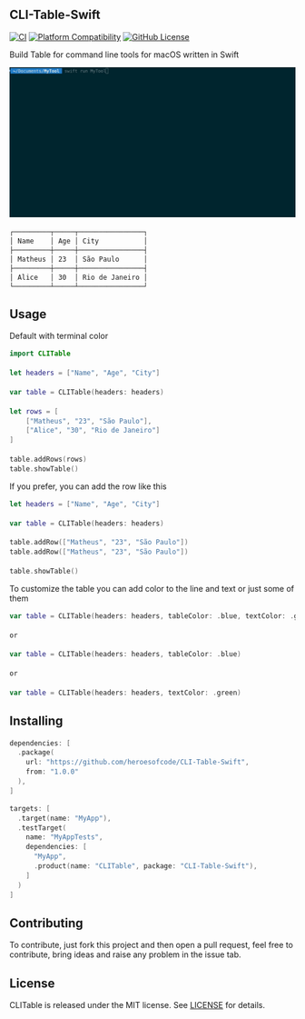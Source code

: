 ## CLI-Table-Swift

[![CI](https://github.com/heroesofcode/CLI-Table-Swift/actions/workflows/CI.yml/badge.svg)](https://github.com/heroesofcode/CLI-Table-Swift/actions/workflows/CI.yml)
[![Platform Compatibility](https://img.shields.io/badge/Platforms-%20macOS%20-orange)]()
[![GitHub License](https://img.shields.io/github/license/heroesofcode/CLI-Table-Swift)](https://github.com/heroesofcode/CLI-Table-Swift/blob/main/LICENSE)

Build Table for command line tools for macOS written in Swift

<img src="https://github.com/heroesofcode/CLI-Table-Swift/blob/main/assets/example.gif?raw=true">

```
┌─────────┬─────┬────────────────┐
│ Name    │ Age │ City           │
├─────────┼─────┼────────────────┤
│ Matheus │ 23  │ São Paulo      │
├─────────┼─────┼────────────────┤
│ Alice   │ 30  │ Rio de Janeiro │
└─────────┴─────┴────────────────┘
```

## Usage

Default with terminal color
```swift
import CLITable

let headers = ["Name", "Age", "City"]
        
var table = CLITable(headers: headers)

let rows = [
    ["Matheus", "23", "São Paulo"],
    ["Alice", "30", "Rio de Janeiro"]
]
        
table.addRows(rows)
table.showTable()
```
If you prefer, you can add the row like this
```swift
let headers = ["Name", "Age", "City"]
        
var table = CLITable(headers: headers)
        
table.addRow(["Matheus", "23", "São Paulo"])
table.addRow(["Matheus", "23", "São Paulo"])
        
table.showTable()
```

To customize the table you can add color to the line and text or just some of them
```swift
var table = CLITable(headers: headers, tableColor: .blue, textColor: .green)

or

var table = CLITable(headers: headers, tableColor: .blue)

or

var table = CLITable(headers: headers, textColor: .green)
```

## Installing

```swift
dependencies: [
  .package(
    url: "https://github.com/heroesofcode/CLI-Table-Swift",
    from: "1.0.0"
  ),
]
```

```swift
targets: [
  .target(name: "MyApp"),
  .testTarget(
    name: "MyAppTests",
    dependencies: [
      "MyApp",
      .product(name: "CLITable", package: "CLI-Table-Swift"),
    ]
  )
]
```

## Contributing

To contribute, just fork this project and then open a pull request, feel free to contribute, bring ideas and raise any problem in the issue tab.

## License

CLITable is released under the MIT license. See [LICENSE](https://github.com/heroesofcode/CLI-Table-Swift/blob/main/LICENSE) for details.
